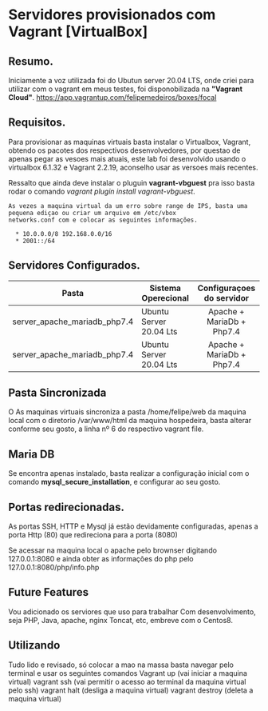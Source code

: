 # Servidores provisionados com Vagrant [VirtualBox]

## Resumo.

Iniciamente a voz utilizada foi do Ubutun server 20.04 LTS, onde criei para utilizar com o vagrant em meus testes, foi disponobilizada na **"Vagrant Cloud"**. https://app.vagrantup.com/felipemedeiros/boxes/focal



## Requisitos.

Para provisionar as maquinas virtuais basta instalar o Virtualbox, Vagrant, obtendo os pacotes dos respectivos desenvolvedores, por questao de apenas pegar as vesoes mais atuais, este lab foi desenvolvido usando o virtualbox 6.1.32 e Vagrant 2.2.19, aconselho usar as versoes mais recentes. 

Ressalto que ainda deve instalar o pluguin **vagrant-vbguest**   pra isso basta rodar o comando *vagrant plugin install vagrant-vbguest*.
    
    As vezes a maquina virtual da um erro sobre range de IPS, basta uma pequena ediçao ou criar um arquivo em /etc/vbox
    networks.conf com e colocar as seguintes informações.

      * 10.0.0.0/8 192.168.0.0/16
      * 2001::/64


## Servidores Configurados.

| Pasta    | Sistema Operecional|Configuraçoes do servidor |
| -------------|------- |:-------------:|
| server_apache_mariadb_php7.4| Ubuntu Server 20.04 Lts |Apache + MariaDb + Php7.4     |
| server_apache_mariadb_php7.4 | Ubuntu Server 20.04 Lts   | Apache + MariaDb + Php7.4



## Pasta Sincronizada

O  As maquinas virtuais sincroniza a pasta /home/felipe/web da maquina local com o diretorio /var/www/html da maquina hospedeira, basta alterar conforme seu gosto, a linha nº 6 do respectivo vagrant file. 

## Maria DB 

Se encontra apenas instalado, basta realizar a configuração inicial com o comando **mysql_secure_installation**, e configurar ao seu gosto. 

## Portas redirecionadas. 

As portas SSH, HTTP e Mysql já estão devidamente configuradas, apenas a porta Http (80) que redireciona para a porta (8080)

Se acessar na maquina local o apache pelo brownser digitando 127.0.0.1:8080 e ainda obter as informações do php pelo 127.0.0.1:8080/php/info.php

## Future Features 

Vou adicionado os serviores que uso para trabalhar Com desenvolvimento, seja PHP, Java, apache, nginx Toncat, etc, embreve com o Centos8.

## Utilizando 

Tudo lido e revisado, só colocar a mao na massa basta navegar pelo terminal e usar os seguintes comandos
Vagrant up (vai iniciar a maquina virtual)
vagrant ssh (vai permitir o acesso ao terminal da maquina virtual pelo ssh)
vagrant halt (desliga a maquina virtual)
vagrant destroy (deleta a maquina virtual)

 
